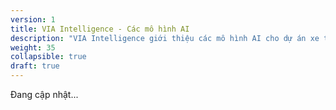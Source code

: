 ```yaml
---
version: 1
title: VIA Intelligence - Các mô hình AI
description: "VIA Intelligence giới thiệu các mô hình AI cho dự án xe tự hành và cách áp dụng chúng trong môi trường giả lập và phần cứng của VIA."
weight: 35
collapsible: true
draft: true
---
```


Đang cập nhật...